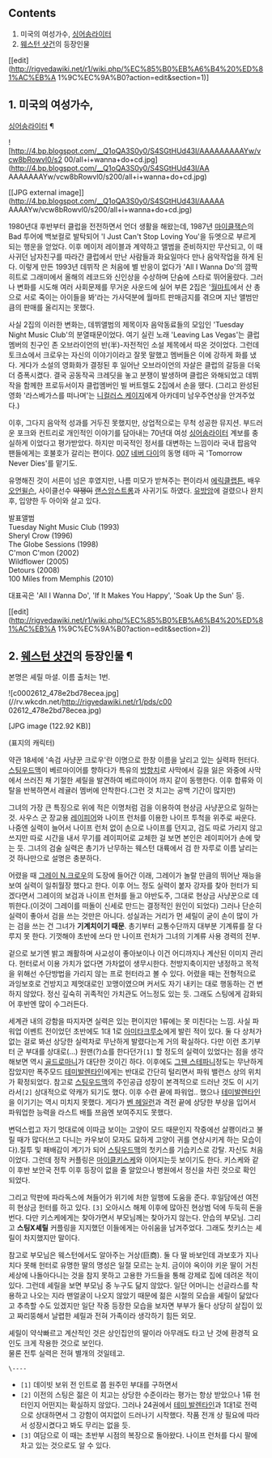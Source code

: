 ## Contents

    

1. 미국의 여성가수, [싱어송라이터](%EC%8B%B1%EC%96%B4%EC%86%A1%EB%9D%BC%EC%9D%B4%ED%84%B0.md)
2. [웨스턴 샷건](%EC%9B%A8%EC%8A%A4%ED%84%B4%20%EC%83%B7%EA%B1%B4.md)의 등장인물 

[[edit](http://rigvedawiki.net/r1/wiki.php/%EC%85%B0%EB%A6%B4%20%ED%81%AC%EB%A
1%9C%EC%9A%B0?action=edit&section=1)]

## 1. 미국의 여성가수,
[싱어송라이터](%EC%8B%B1%EC%96%B4%EC%86%A1%EB%9D%BC%EC%9D%B4%ED%84%B0.md) ¶

![http://4.bp.blogspot.com/__Q1oQA3S0y0/S4SGtHUd43I/AAAAAAAAAYw/vcw8bRowvl0/s2
00/all+i+wanna+do+cd.jpg](http://4.bp.blogspot.com/__Q1oQA3S0y0/S4SGtHUd43I/AA
AAAAAAAYw/vcw8bRowvl0/s200/all+i+wanna+do+cd.jpg)

[[JPG external image]](http://4.bp.blogspot.com/__Q1oQA3S0y0/S4SGtHUd43I/AAAAA
AAAAYw/vcw8bRowvl0/s200/all+i+wanna+do+cd.jpg)

  

1980년대 후반부터 클럽을 전전하면서 언더 생활을 해왔는데, 1987년 [마이클잭슨](%EB%A7%88%EC%9D%B4%ED%81%B4%20%EC%9E%AD%EC%8A%A8.md)의 Bad 투어에 백보컬로 발탁되어
'I Just Can't Stop Loving You'을 듀엣으로 부르게 되는 행운을 얻었다. 이후 메이저 레이블과 계약하고 앨범을
준비하지만 무산되고, 이 때 사귀던 남자친구를 따라간 클럽에서 만난 사람들과 화요일마다 만나 음악작업을 하게 된다. 이렇게 만든 1993년
데뷔작 <Tuesday Night Music Club>은 처음에 별 반응이 없다가 'All I Wanna Do'의 깜짝히트로 그래미에서
올해의 레코드와 신인상을 수상하며 단숨에 스타로 뛰어올랐다. 그러나 변화를 시도해 여러 사회문제를 무거운 사운드에 실어 부른 2집은
'[월마트](%EC%9B%94%EB%A7%88%ED%8A%B8.md)에서 산 총으로 서로 죽이는 아이들을 봐'라는 가사덕분에 월마트
판매금지를 겪으며 지난 앨범만큼의 판매를 올리지는 못했다.

  

사실 2집의 이러한 변화는, 데뷔앨범의 제목이자 음악동료들의 모임인 'Tuesday Night Music Club'의 분열때문이었다. 여기
실린 노래 'Leaving Las Vegas'는 클럽멤버의 친구인 존 오브라이언의 반(半)-자전적인 소설 제목에서 따온 것이었다. 그런데
토크쇼에서 크로우는 자신의 이야기이라고 잘못 말했고 멤버들은 이에 강하게 화를 냈다. 게다가 소설의 영화화가 결정된 후 일어난 오브라이언의
자살은 클럽의 갈등을 더욱더 증폭시켰다. 결국 공동작곡 크레딧을 놓고 분쟁이 발생하며 클럽은 와해되었고 데뷔작을 함께한 프로듀서이자
클럽멤버인 빌 버트렐도 2집에서 손을 뗐다. (그리고 완성된 영화 '라스베가스를 떠나며'는 [니컬러스 케이지](%EB%8B%88%EC%BB%AC%EB%9F%AC%EC%8A%A4%20%EC%BC%80%EC%9D%B4%EC%A7%80.md)에게 아카데미 남우주연상을
안겨주었다.)

  

이후, 그다지 음악적 성과를 거두진 못했지만, 상업적으로는 무척 성공한 뮤지션. 부드러운 포크와 컨트리로 개인적인 이야기를 담아내는 70년대
여성 [싱어송라이터](%EC%8B%B1%EC%96%B4%EC%86%A1%EB%9D%BC%EC%9D%B4%ED%84%B0.md) 계보를
충실하게 이었다고 평가받았다. 하지만 미국적인 정서를 대변하는 느낌이라 국내 팝음악 팬들에게는 호불호가 갈리는 편이다.
[007](007.md) [네버 다이](%EB%84%A4%EB%B2%84%20%EB%8B%A4%EC%9D%B4.md)의 동명 테마
곡 'Tomorrow Never Dies'를 맡기도.

  

유명해진 것이 서른이 넘은 후였지만, 나름 미모가 받쳐주는 편이라서 [에릭클랩튼](%EC%97%90%EB%A6%AD%20%ED%81%B4%EB%9E%A9%ED%8A%BC.md), 배우 [오언윌슨](%EC%98%A4%EC%96%B8%20%EC%9C%8C%EC%8A%A8.md), 사이클선수 <del>약쟁이</del> [랜스암스트롱](%EB%9E%9C%EC%8A%A4%20%EC%95%94%EC%8A%A4%ED%8A%B8%EB%A1%B1.md)과 사귀기도
하였다. [유방암](%EC%9C%A0%EB%B0%A9%EC%95%94.md)에 걸렸으나 완치 후, 입양한 두 아이와 살고 있다.

  

발표앨범  
Tuesday Night Music Club (1993)  
Sheryl Crow (1996)  
The Globe Sessions (1998)  
C'mon C'mon (2002)  
Wildflower (2005)  
Detours (2008)  
100 Miles from Memphis (2010)

  

대표곡은 'All I Wanna Do', 'If It Makes You Happy', 'Soak Up the Sun' 등.

  

[[edit](http://rigvedawiki.net/r1/wiki.php/%EC%85%B0%EB%A6%B4%20%ED%81%AC%EB%A
1%9C%EC%9A%B0?action=edit&section=2)]

## 2. [웨스턴 샷건](%EC%9B%A8%EC%8A%A4%ED%84%B4%20%EC%83%B7%EA%B1%B4.md)의 등장인물 ¶

본명은 셰릴 마셜. 이름 출처는 1번.

  

![c0002612_478e2bd78ecea.jpg](//rv.wkcdn.net/http://rigvedawiki.net/r1/pds/c00
02612_478e2bd78ecea.jpg)

[JPG image (122.92 KB)]

  

(표지의 캐릭터)

  

약관 18세에 '속검 사냥꾼 크로우'란 이명으로 한창 이름을 날리고 있는 실력파 헌터다. [스팅우드맥](%EC%8A%A4%ED%8C%85%20%EC%9A%B0%EB%93%9C%EB%A7%A5.md)이 베르마이어를 향하다가 특유의
[방향치](%EB%B0%A9%ED%96%A5%EC%B9%98.md)로 사막에서 길을 잃은 와중에 사막에서 쓰러진 채 기절한 셰릴을
발견하여 베르마이어 까지 같이 동행한다. 이후 합류와 이탈을 반복하면서 레귤러 멤버에 안착한다.(그런 것 치고는 공백 기간이 많지만)

  

그녀의 가장 큰 특징으로 위에 적은 이명처럼 검을 이용하여 현상금 사냥꾼으로 일하는 것. 사우스 군 장교용
[레이피어](%EB%A0%88%EC%9D%B4%ED%94%BC%EC%96%B4.md)와 나이프 런처를 이용한 나이프 투척을 위주로
싸운다. 나중엔 실력이 늘어서 나이프 런처 없이 손으로 나이프를 던지고, 검도 따로 가리지 않고 쓰지만 따로 시간을 내서 무기를 레이피어로
교체한 걸 보면 본인은 레이피어가 손에 맞는 듯. 그녀의 검술 실력은 총기가 난무하는 웨스턴 대륙에서 검 한 자루로 이름 날리는 것
하나만으로 설명은 충분하다.

  

어렸을 때 [그레이 N.크로우](%EA%B7%B8%EB%A0%88%EC%9D%B4%20N.%20%ED%81%AC%EB%A1%9C%EC%9A%B0.md)의
도장에 들어간 이래, 그레이가 놀랄 만큼의 뛰어난 재능을 보여 실력이 일취월장 했다고 한다. 이후 어느 정도 실력이 붙자 강자를 찾아 헌터가
되겠다면서 그레이의 보검과 나이프 런처를 들고 야반도주, 그대로 현상금 사냥꾼으로 데뷔한다.(이것이 그레이를 떠돌이 신세로 만드는 결정적인
원인이 되었다) 그러나 단순히 실력이 좋아서 검을 쓰는 것만은 아니다. 성실과는 거리가 먼 셰릴이 굳이 손이 많이 가는 검을 쓰는 건 그녀가
**기계치이기 때문**. 총기부터 교통수단까지 대부분 기계류를 잘 다루지 못 한다. 기껏해야 초반에 쓰다 만 나이프 런처가 그녀의 기계류
사용 경력의 전부.

  

겉으로 보기엔 밝고 쾌활하며 사교성이 좋아보이나 이건 어디까지나 계산된 이미지 관리다. 헌터로서 이용 가치가 없다면 가차없이 생무시한다.
천방지축이지만 냉정하고 목적을 위해선 수단방법을 가리지 않는 프로 헌터라고 볼 수 있다. 어렸을 때는 전형적으로 과잉보호로 건방지고
제멋대로인 꼬맹이였으며 커서도 자기 내키는 대로 행동하는 건 변하지 않았다. 정신 깊숙히 귀족적인 가치관도 어느정도 있는 듯. 그래도
스팅에게 감화되어 후반엔 많이 수그러든다.

  

세계관 내의 강함을 따지자면 실력은 있는 편이지만 1류에는 못 미친다는 느낌. 사실 파워업 이벤트 전이었던 초반에도 1대 1로 [아미타크루소](%EC%95%84%EB%AF%B8%ED%83%80%20%ED%81%AC%EB%A3%A8%EC%86%8C.md)에게 발린 적이
있다. 둘 다 상처가 없는 걸로 봐선 상당한 실력차로 무난하게 발렸다는게 거의 확실하다. 다만 이런 초기부터 군 부대를 상대로(...)
원맨(?)쇼를 한다던가`[1]` 할 정도의 실력이 있었다는 점을 생각해보면 역시 [골드로마니](%EA%B3%A8%EB%93%9C%20%EB%A1%9C%EB%A7%88%EB%8B%88.md)가 대단한 것이긴 하다. 이후에도
[그웬 스테파니](%EA%B7%B8%EC%9B%AC%20%EC%8A%A4%ED%85%8C%ED%8C%8C%EB%8B%88.md)정도는
무난하게 잡았지만 폭주모드 [테미발렌타인](%ED%85%8C%EB%AF%B8%20%EB%B0%9C%EB%A0%8C%ED%83%80%EC%9D%B8.md)에게는 반대로
간단히 털리면서 파워 밸런스 상의 위치가 확정되었다. 참고로 [스팅우드맥](%EC%8A%A4%ED%8C%85%20%EC%9A%B0%EB%93%9C%EB%A7%A5.md)의 주인공급 성장이 본격적으로
드러난 것도 이 시기라서`[2]` 상대적으로 약캐가 되기도 했다. 이후 수련 끝에 파워업.. 했으나 [테미발렌타인](%ED%85%8C%EB%AF%B8%20%EB%B0%9C%EB%A0%8C%ED%83%80%EC%9D%B8.md)을 이기기는
역시 미치지 못했다. 게다가 [벤 헤일런](%EB%B2%A4%20%ED%97%A4%EC%9D%BC%EB%9F%B0.md)과 격전 끝에
상당한 부상을 입어서 파워업한 능력을 라스트 배틀 쯔음엔 보여주지도 못했다.

  

변덕스럽고 자기 멋대로에 이따금 보이는 고양이 모드 때문인지 작중에선 살쾡이라고 불릴 때가 많다(쓰고 다니는 카우보이 모자도 묘하게 고양이
귀를 연상시키게 하는 모습이다).질투 및 패배감이 계기가 되어 [스팅우드맥](%EC%8A%A4%ED%8C%85%20%EC%9A%B0%EB%93%9C%EB%A7%A5.md)의 첫키스를 기습키스로 강탈.
자신도 처음이었다. 그런데 정작 커플링은 [마이클키스케](%EB%A7%88%EC%9D%B4%ED%81%B4%20%ED%82%A4%EC%8A%A4%EC%BC%80.md)와 이어지는듯
보이기도 한다. 키스케와 같이 후반 보안국 전투 이후 등장이 없을 줄 알았으나 병원에서 정신을 차린 것으로 확인 되었다.

  

그리고 막판에 파라독스에 쳐들어가 위기에 처한 일행에 도움을 준다. 후일담에선 여전히 현상금 헌터를 하고 있다. `[3]` 오아시스 해체
이후에 많아진 현상범 덕에 두둑히 돈을 번다. 다만 키스케에게는 찾아가면서 부모님께는 찾아가지 않는다. 안습의 부모님. 그리고
**스팅X셰릴** 커플링을 지지했던 이들에게는 아쉬움을 남겨주었다. 그래도 첫키스는 셰릴이 차지했지만 말이다.

  

참고로 부모님은 웨스턴에서도 알아주는 거상(巨商). 둘 다 딸 바보인데 과보호가 지나치다 못해 헌터로 유명한 딸의 명성은 일절 모르는 눈치.
금이야 옥이야 키운 딸이 거친 세상에 나돌아다니는 것을 참지 못하고 고용한 가드들을 통해 강제로 집에 데려온 적이 있다. 그런데 셰릴을 보면
부모님 중 누구도 닮지 않았다. 일단 어머니는 선글라스를 착용하고 나오는 지라 맨얼굴이 나오지 않았기 때문에 젊은 시절의 모습을 셰릴이
닮았다고 추측할 수도 있겠지만 일단 작중 등장한 모습을 보자면 부부가 둘다 상당히 살집이 있고 짜리뚱해서 날렵한 셰릴과 전혀 가족이라
생각하기 힘든 외모.

  

셰릴이 약삭빠르고 계산적인 것은 상인집안의 딸이라 아무래도 타고 난 것에 환경적 요인도 크게 작용한 것으로 보인다.  
물론 전투 실력은 전혀 별개의 것일테고.

`\----`

  * `[1]` 데이빗 보위 전 인트로 쯤 원주민 부대를 구하면서
  * `[2]` 이전의 스팅은 젊은 이 치고는 상당한 수준이라는 평가는 항상 받았으나 1류 헌터인지 어떤지는 확실하지 않았다. 그러나 24권에서 [테미 발렌타인](%ED%85%8C%EB%AF%B8%20%EB%B0%9C%EB%A0%8C%ED%83%80%EC%9D%B8.md)과 1대1로 전력으로 상대하면서 그 강함이 여지없이 드러나기 시작했다. 작품 전개 상 필요에 따라서 성장시켰다고 봐도 무리는 없을 듯.
  * `[3]` 여담으로 이 때는 초반부 시점의 복장으로 돌아왔다. 나이프 런처를 다시 팔에 차고 있는 것으로도 알 수 있다.


